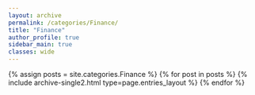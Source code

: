 ```yaml
---
layout: archive
permalink: /categories/Finance/
title: "Finance"
author_profile: true
sidebar_main: true
classes: wide
---
```


{% assign posts = site.categories.Finance %}
{% for post in posts %} {% include archive-single2.html type=page.entries_layout %} {% endfor %}